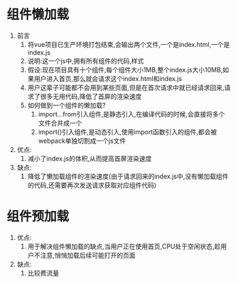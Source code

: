 # 组件懒加载

1. 前言
   1. 将vue项目已生产环境打包结束,会输出两个文件,一个是index.html,一个是index.js
   2. 说明:这一个js中,拥有所有组件的代码,样式
   3. 假设:现在项目具有十个组件,每个组件大小1MB,整个index.js大小10MB,如果用户进入首页,那么就会请求这个index.html和index.js
   4. 用户这辈子可能都不会用到某些页面,但是在首次请求中就已经请求回来,请求了很多无用代码,降低了首屏的渲染速度
   5. 如何做到一个组件的懒加载?
      1. import...from引入组件,是静态引入,在编译代码的时候,会直接将多个文件合并成一个
      2. import()引入组件,是动态引入,使用import函数引入的组件,都会被webpack单独切割成一个js文件
2. 优点:
   1. 减小了index.js的体积,从而提高首屏渲染速度
3. 缺点:
   1. 降低了懒加载组件的渲染速度(由于请求回来的index.js中,没有懒加载组件的代码,还需要再次发送请求获取对应组件代码)

# 组件预加载

1. 优点:
   1. 用于解决组件懒加载的缺点,当用户正在使用首页,CPU处于空闲状态,趁用户不注意,悄悄加载后续可能打开的页面
2. 缺点:
   1. 比较费流量

